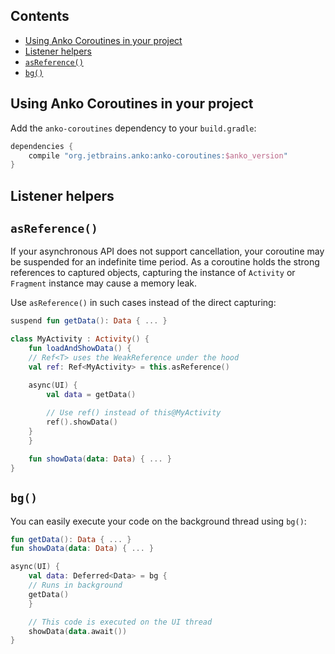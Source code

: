 ## Contents

* [Using Anko Coroutines in your project](#using-anko-coroutines-in-your-project)
* [Listener helpers](#listener-helpers)
* [`asReference()`](#asreference)
* [`bg()`](#bg)

## Using Anko Coroutines in your project

Add the `anko-coroutines` dependency to your `build.gradle`:

```groovy
dependencies {
    compile "org.jetbrains.anko:anko-coroutines:$anko_version"
}
```

## Listener helpers

## `asReference()`

If your asynchronous API does not support cancellation, your coroutine may be suspended for an indefinite time period. As a coroutine holds the strong references to captured objects, capturing the instance of `Activity` or `Fragment` instance may cause a memory leak.

Use `asReference()` in such cases instead of the direct capturing:

```kotlin
suspend fun getData(): Data { ... }

class MyActivity : Activity() {
    fun loadAndShowData() {
	// Ref<T> uses the WeakReference under the hood
	val ref: Ref<MyActivity> = this.asReference()

	async(UI) {
	    val data = getData()
			
	    // Use ref() instead of this@MyActivity
	    ref().showData()
	}
    }

    fun showData(data: Data) { ... }
}
```

## `bg()`

You can easily execute your code on the background thread using `bg()`:

```kotlin
fun getData(): Data { ... }
fun showData(data: Data) { ... }

async(UI) {
    val data: Deferred<Data> = bg {
	// Runs in background
	getData()
    }

    // This code is executed on the UI thread
    showData(data.await())
}
```